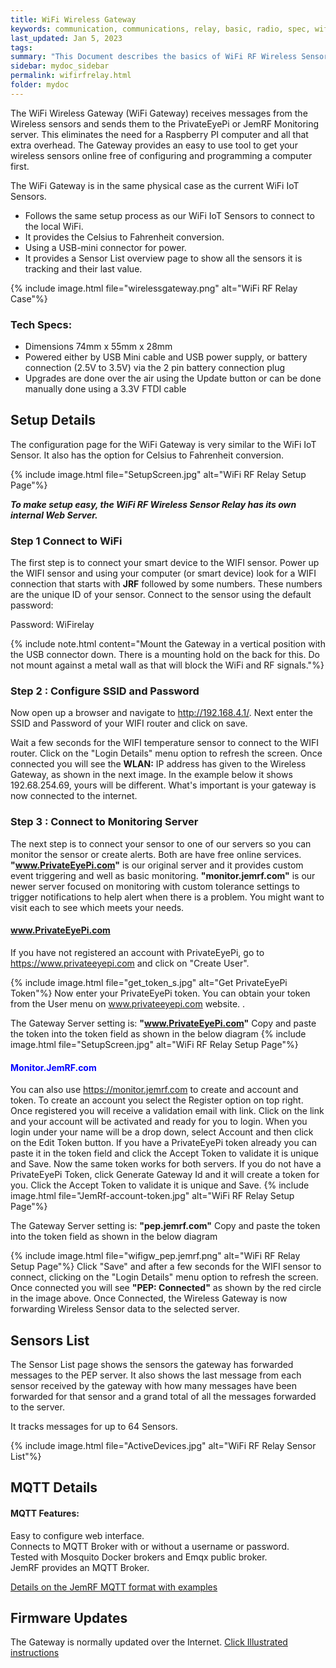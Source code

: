 ```yaml
---
title: WiFi Wireless Gateway
keywords: communication, communications, relay, basic, radio, spec, wifi, sensor
last_updated: Jan 5, 2023
tags:
summary: "This Document describes the basics of WiFi RF Wireless Sensor Relay,or WiFi Wireless Gateway"
sidebar: mydoc_sidebar
permalink: wifirfrelay.html
folder: mydoc
---
```


The WiFi Wireless Gateway (WiFi Gateway) receives messages from the Wireless sensors and sends them to the PrivateEyePi or JemRF Monitoring server. This eliminates the need for a Raspberry PI computer and all that extra overhead. The Gateway provides an easy to use tool to get your wireless sensors online free of configuring and programming a computer first.<br />

The WiFi Gateway is in the same physical case as the current WiFi IoT Sensors.
 * Follows the same setup process as our WiFi IoT Sensors to connect to the local WiFi.
 * It provides the Celsius to Fahrenheit conversion.
 * Using a USB-mini connector for power.
 * It provides a Sensor List overview page to show all the sensors it is tracking and their last value.

{% include image.html file="wirelessgateway.png" alt="WiFi RF Relay Case"%}

### Tech Specs:
* Dimensions 74mm x 55mm x 28mm
* Powered either by USB Mini cable and USB power supply, or battery connection (2.5V to 3.5V) via the 2 pin battery connection plug
* Upgrades are done over the air using the Update button or can be done manually done using a 3.3V FTDI cable


## Setup Details
The configuration page for the WiFi Gateway is very similar to the WiFi IoT Sensor.  It also has the option for Celsius to Fahrenheit conversion.

{% include image.html file="SetupScreen.jpg" alt="WiFi RF Relay Setup Page"%}

***To make setup easy, the WiFi RF Wireless Sensor Relay has its own internal Web Server.***

### Step 1 Connect to WiFi

The first step is to connect your smart device to the WIFI sensor. Power up the WIFI sensor and using your computer (or smart device) look for a WIFI connection that starts with **JRF** followed by some numbers. These numbers are the unique ID of your sensor. Connect to the sensor using the default password:

Password: WiFirelay

{% include note.html content="Mount the Gateway in a vertical position with the USB connector down. There is a mounting hold on the back for this. Do not mount against a metal wall as that will block the WiFi and RF signals."%}

### Step 2 : Configure SSID and Password
Now open up a browser  and navigate to http://192.168.4.1/. Next enter the SSID and Password of your WIFI router and click on save.

Wait a few seconds for the WIFI temperature sensor to connect to the WIFI router. Click on the "Login Details" menu option to refresh the screen. Once connected you will see the **WLAN:** IP address has given to the Wireless Gateway, as shown in the next image. In the example below it shows 192.68.254.69, yours will be different. What's important is your gateway is now connected to the internet.

### Step 3 : Connect to Monitoring Server
The next step is to connect your sensor to one of our servers so you can monitor the sensor or create alerts.  Both are have free online services.
**"www.PrivateEyePi.com"** is our original server and it provides custom event triggering and well as basic monitoring.
**"monitor.jemrf.com"** is our newer server focused on monitoring with custom tolerance settings to trigger notifications to help alert when there is a problem.  You might want to visit each to see which meets your needs.

#### <span style="color:blue">www.PrivateEyePi.com</span>

If you have not registered an account with PrivateEyePi, go to https://www.privateeyepi.com and click on "Create User".

{% include image.html file="get_token_s.jpg" alt="Get PrivateEyePi Token"%}
Now enter your PrivateEyePi token. You can obtain your token from the User menu on www.privateeyepi.com website.
.

 The Gateway Server setting is: **"www.PrivateEyePi.com"**
 Copy and paste the token into the token field as shown in the below diagram
{% include image.html file="SetupScreen.jpg" alt="WiFi RF Relay Setup Page"%}


#### <span style="color:blue">Monitor.JemRF.com</span>
 You can also use https://monitor.jemrf.com to create and account and token.
 To create an account you select the Register option on top right. Once registered you will receive a validation email with link. Click on the link and your account will be activated and ready for you to login.
 When you login under your name will be a drop down, select Account and then click on the Edit Token button. If you have a PrivateEyePi token already you can paste it in the token field and click the Accept Token to validate it is unique and Save. Now the same token works for both servers.
 If you do not have a PrivateEyePi Token, click Generate Gateway Id and it will create a token for you. Click the Accept Token to validate it is unique and Save.
{% include image.html file="JemRf-account-token.jpg" alt="WiFi RF Relay Setup Page"%}

 The Gateway Server setting is: **"pep.jemrf.com"**
 Copy and paste the token into the token field as shown in the below diagram

{% include image.html file="wifigw_pep.jemrf.png" alt="WiFi RF Relay Setup Page"%}
Click "Save" and after a few seconds for the WIFI sensor to connect, clicking on the "Login Details" menu option to refresh the screen. Once connected you will see **"PEP: Connected"** as shown by the red circle in the image above. Once Connected, the Wireless Gateway is now forwarding Wireless Sensor data to the selected server.

## Sensors List
The Sensor List page shows the sensors the gateway has forwarded messages to the PEP server. It also shows the last message from each sensor received by the gateway with how many messages have been forwarded for that sensor and a grand total of all the messages forwarded to the server.

It tracks messages for up to 64 Sensors.

{% include image.html file="ActiveDevices.jpg" alt="WiFi RF Relay Sensor List"%}

## MQTT Details
#### MQTT Features:
Easy to configure web interface.<br />
Connects to MQTT Broker with or without a username or password.<br />
Tested with Mosquito Docker brokers and Emqx public broker.<br />
JemRF provides an MQTT Broker.

[Details on the JemRF MQTT format with examples](gatewaymqtt.html)

## Firmware Updates
The Gateway is normally updated over the Internet.
[Click Illustrated instructions](wifi-gw-update.html)

